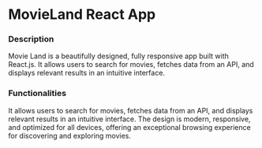 # MovieLand React App

### Description

Movie Land is a beautifully designed, fully responsive app built with React.js. It allows users to search for movies, fetches data from an API, and displays relevant results in an intuitive interface.

### Functionalities

It allows users to search for movies, fetches data from an API, and displays relevant results in an intuitive interface. The design is modern, responsive, and optimized for all devices, offering an exceptional browsing experience for discovering and exploring movies.
